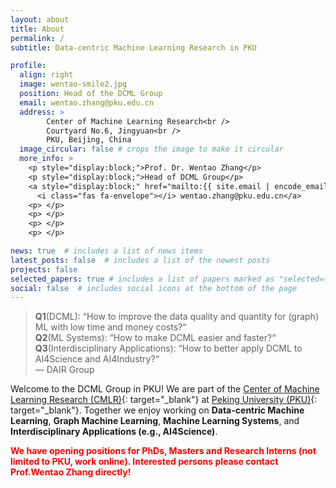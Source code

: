 ```yaml
---
layout: about
title: About
permalink: /
subtitle: Data-centric Machine Learning Research in PKU

profile:
  align: right
  image: wentao-smile2.jpg
  position: Head of the DCML Group
  email: wentao.zhang@pku.edu.cn
  address: >
        Center of Machine Learning Research<br />
        Courtyard No.6, Jingyuan<br />
        PKU, Beijing, China
  image_circular: false # crops the image to make it circular
  more_info: >
    <p style="display:block;">Prof. Dr. Wentao Zhang</p> 
    <p style="display:block;">Head of DCML Group</p>
    <a style="display:block;" href="mailto:{{ site.email | encode_email }}">
      <i class="fas fa-envelope"></i> wentao.zhang@pku.edu.cn</a>
    <p> </p>
    <p> </p>
    <p> </p>
    <p> </p>

news: true  # includes a list of news items
latest_posts: false  # includes a list of the newest posts
projects: false
selected_papers: true # includes a list of papers marked as "selected={true}"
social: false  # includes social icons at the bottom of the page
---
```

> <i class="fas fa-quote-left"></i>
> **Q1**(DCML): “How to improve the data quality and quantity for (graph) ML with low time and money costs?“ <br />
> **Q2**(ML Systems): “How to make DCML easier and faster?“<br />
> **Q3**(Interdisciplinary Applications): “How to better apply DCML to AI4Science and AI4Industry?“
> <i class="fas fa-quote-right"></i><br />
> —&nbsp;DAIR Group

Welcome to the DCML Group in PKU!
We are part of the [Center of Machine Learning Research (CMLR)](https://cmlr.pku.edu.cn/){: target="_blank"} at [Peking University (PKU)](https://www.pku.edu.cn/){: target="_blank"}. 
Together we enjoy working on **Data-centric Machine Learning**, **Graph Machine Learning**, 
**Machine Learning Systems**, and **Interdisciplinary Applications (e.g., AI4Science)**.

**<font color=red>We have opening positions for PhDs, Masters and Research Interns (not limited to PKU, work online). Interested persons please contact Prof.Wentao Zhang directly!</font>**
